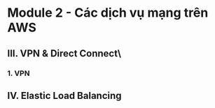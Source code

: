 # **Module 2 - Các dịch vụ mạng trên AWS**
## **III. VPN & Direct Connect**\
### 1. VPN




## **IV. Elastic Load Balancing**

